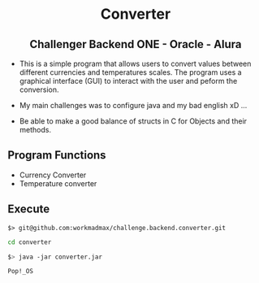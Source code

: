 <h1 align="center">Converter</h1>
<h2 align="center">Challenger Backend ONE - Oracle - Alura</h2>

* This is a simple program that allows users to convert values between different currencies and temperatures scales. The program uses a graphical interface (GUI) to interact with the user and peform the conversion.

* My main challenges was to configure java and my bad english xD ...

* Be able to make a good balance of structs in C for Objects and their methods.

<h2>Program Functions</h2>

* Currency Converter
* Temperature converter

<h2>Execute</h2>

```
$> git@github.com:workmadmax/challenge.backend.converter.git
```

```sh
cd converter
```


```sh
$> java -jar converter.jar
```

```sh
Pop!_OS
```



    